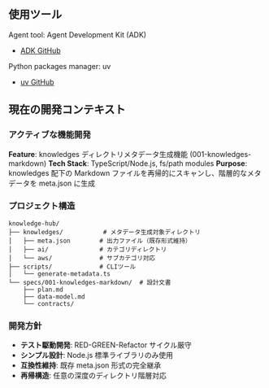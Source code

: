 ## 使用ツール

Agent tool: Agent Development Kit (ADK)

- [ADK GitHub](https://github.com/google/adk-python/)

Python packages manager: uv

- [uv GitHub](https://github.com/astral-sh/uv)

## 現在の開発コンテキスト

### アクティブな機能開発

**Feature**: knowledges ディレクトリメタデータ生成機能 (001-knowledges-markdown)
**Tech Stack**: TypeScript/Node.js, fs/path modules
**Purpose**: knowledges 配下の Markdown ファイルを再帰的にスキャンし、階層的なメタデータを meta.json に生成

### プロジェクト構造

```
knowledge-hub/
├── knowledges/           # メタデータ生成対象ディレクトリ
│   ├── meta.json        # 出力ファイル（既存形式維持）
│   ├── ai/              # カテゴリディレクトリ
│   └── aws/             # サブカテゴリ対応
├── scripts/             # CLIツール
│   └── generate-metadata.ts
└── specs/001-knowledges-markdown/  # 設計文書
    ├── plan.md
    ├── data-model.md
    └── contracts/
```

### 開発方針

- **テスト駆動開発**: RED-GREEN-Refactor サイクル厳守
- **シンプル設計**: Node.js 標準ライブラリのみ使用
- **互換性維持**: 既存 meta.json 形式の完全継承
- **再帰構造**: 任意の深度のディレクトリ階層対応
